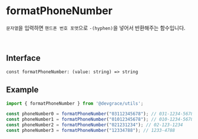 # formatPhoneNumber

`문자열`을 입력하면 `핸드폰 번호 포맷`으로 `-(hyphen)`을 넣어서 반환해주는 함수입니다.

<br />

## Interface
```tsx
const formatPhoneNumber: (value: string) => string
```

## Example
```ts
import { formatPhoneNumber } from '@devgrace/utils';

const phoneNumber0 = formatPhoneNumber("03112345678"); // 031-1234-5678
const phoneNumber1 = formatPhoneNumber("01012345678"); // 010-1234-5678
const phoneNumber2 = formatPhoneNumber("021231234"); // 02-123-1234
const phoneNumber3 = formatPhoneNumber("12334788"); // 1233-4788
```